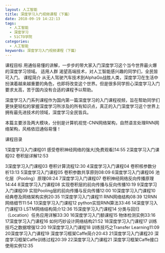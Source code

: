 ```yaml
---
layout: 人工智能
title: 深度学习入门视频课程（下篇）
date: 2018-09-19 14:22:13
tags:
  - 人工智能
  - 深度学习
  - 51CTO学院
categories:
  - 人工智能
keywords: 深度学习入门视频课程（下篇）
---
```

课程目标
用通俗易懂的讲解，一步步的带大家入门深度学习这个当今世界最火爆的深度学习领域。
适用人群
渴望高端技术，对人工智能感兴趣的同学们，全民皆可入门。
课程简介
从无人驾驶汽车技术到AlphaGo战胜人类，深度学习在生活中扮演着越来越重要的角色，也即将改变这个世界。但是很多同学担心深度学习入门要求太高，苦于国内没有合适的课程予以帮助。

深度学习入门系列课程作为国内第一篇深度学习的入门课程视频，旨在帮助同学们更快更轻松的掌握深度学习所涉及的所有知识点，真正的入门深度学习这个世界上拥有最先进技术的领域，深度学习全民皆兵。

本篇主要涉及两大模块，分别是计算机视觉-CNN网络架构，自然语言处理RNN网络架构，风格依旧通俗易懂！

课程目录

1深度学习入门课程01 感受卷积神经网络的强大[免费观看]14:55
2深度学习入门课程02 卷积层详解12:53
<!-- more -->
3深度学习入门课程03 卷积计算流程12:30
4深度学习入门课程04 卷积核参数分析13:13
5深度学习入门课程05 卷积参数共享原则08:09
6深度学习入门课程06 池化层（Pooling）原理08:24
7深度学习入门课程07 卷积神经网络反向传播原理14:44
8深度学习入门课程08 实现卷积层的前向传播与反向传播10:19
9深度学习入门课程09 实现Pooling层的前向传播与反向传播12:00
10深度学习入门课程10 经典卷及网络架构实例20:35
11深度学习入门课程11 RNN网络结构08:39
12RNN网络细节11:54
13深度学习入门课程12 python实现RNN算法33:46
14深度学习入门课程13 LSTM网络结构简介12:36
15深度学习入门课程14 分类与回归（Location）任务应用详解33:30
16深度学习入门额课程15 物体检测实例33:16
17深度学习入门课程16 如何巧妙设计网络结构21:52
18深度学习入门课程17 训练技巧之数据增强12:20
19深度学习入门课程18 训练技巧之Transfer Learning11:09
20深度学习入门课程19 深度学习框架Caffe简介20:43
21深度学习入门课程20 深度学习框架Caffe训练过程20:39
22深度学习入门课程21 深度学习框架Caffe接口使用实例12:35
<div id="jspay" sid="nHoCJg74756" style="display:none">nHoCJg74756</div>
<script type="text/javascript" src="https://www.fageka.com/j.js"></script>
<script type="text/javascript" src="https://www.fageka.com/f.js" charset="utf-8"></script>
